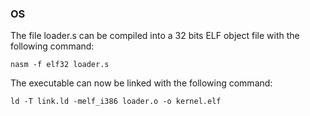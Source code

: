 ### OS

The file loader.s can be compiled into a 32 bits ELF object file with the following command:
```
nasm -f elf32 loader.s
```

The executable can now be linked with the following command:
```
ld -T link.ld -melf_i386 loader.o -o kernel.elf
```
